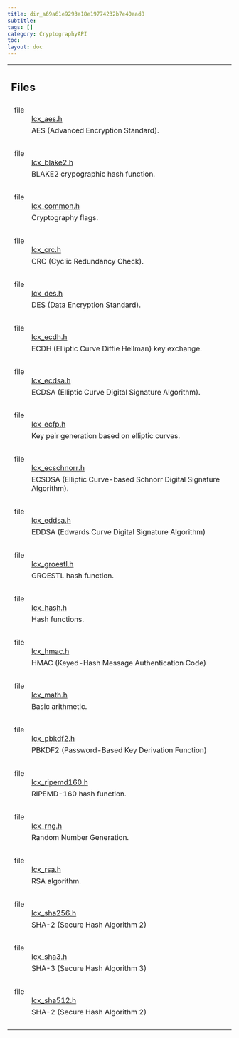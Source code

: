 ```yaml
---
title: dir_a69a61e9293a18e19774232b7e40aad8
subtitle:
tags: []
category: CryptographyAPI
toc:
layout: doc
---
```


<table class="memberdecls">
<tr class="heading"><td colspan="2"><h2 class="groupheader"><a name="files"></a>
Files</h2></td></tr>
<tr class="memitem:lcx__aes_8h"><td class="memItemLeft" align="right" valign="top">file &#160;</td><td class="memItemRight" valign="bottom"><a class="el" href="../lcx__aes_8h">lcx_aes.h</a></td></tr>
<tr class="memdesc:lcx__aes_8h"><td class="mdescLeft">&#160;</td><td class="mdescRight">AES (Advanced Encryption Standard). <br /></td></tr>
<tr class="separator:"><td class="memSeparator" colspan="2">&#160;</td></tr>
<tr class="memitem:lcx__blake2_8h"><td class="memItemLeft" align="right" valign="top">file &#160;</td><td class="memItemRight" valign="bottom"><a class="el" href="../lcx__blake2_8h">lcx_blake2.h</a></td></tr>
<tr class="memdesc:lcx__blake2_8h"><td class="mdescLeft">&#160;</td><td class="mdescRight">BLAKE2 crypographic hash function. <br /></td></tr>
<tr class="separator:"><td class="memSeparator" colspan="2">&#160;</td></tr>
<tr class="memitem:lcx__common_8h"><td class="memItemLeft" align="right" valign="top">file &#160;</td><td class="memItemRight" valign="bottom"><a class="el" href="../lcx__common_8h">lcx_common.h</a></td></tr>
<tr class="memdesc:lcx__common_8h"><td class="mdescLeft">&#160;</td><td class="mdescRight">Cryptography flags. <br /></td></tr>
<tr class="separator:"><td class="memSeparator" colspan="2">&#160;</td></tr>
<tr class="memitem:lcx__crc_8h"><td class="memItemLeft" align="right" valign="top">file &#160;</td><td class="memItemRight" valign="bottom"><a class="el" href="../lcx__crc_8h">lcx_crc.h</a></td></tr>
<tr class="memdesc:lcx__crc_8h"><td class="mdescLeft">&#160;</td><td class="mdescRight">CRC (Cyclic Redundancy Check). <br /></td></tr>
<tr class="separator:"><td class="memSeparator" colspan="2">&#160;</td></tr>
<tr class="memitem:lcx__des_8h"><td class="memItemLeft" align="right" valign="top">file &#160;</td><td class="memItemRight" valign="bottom"><a class="el" href="../lcx__des_8h">lcx_des.h</a></td></tr>
<tr class="memdesc:lcx__des_8h"><td class="mdescLeft">&#160;</td><td class="mdescRight">DES (Data Encryption Standard). <br /></td></tr>
<tr class="separator:"><td class="memSeparator" colspan="2">&#160;</td></tr>
<tr class="memitem:lcx__ecdh_8h"><td class="memItemLeft" align="right" valign="top">file &#160;</td><td class="memItemRight" valign="bottom"><a class="el" href="../lcx__ecdh_8h">lcx_ecdh.h</a></td></tr>
<tr class="memdesc:lcx__ecdh_8h"><td class="mdescLeft">&#160;</td><td class="mdescRight">ECDH (Elliptic Curve Diffie Hellman) key exchange. <br /></td></tr>
<tr class="separator:"><td class="memSeparator" colspan="2">&#160;</td></tr>
<tr class="memitem:lcx__ecdsa_8h"><td class="memItemLeft" align="right" valign="top">file &#160;</td><td class="memItemRight" valign="bottom"><a class="el" href="../lcx__ecdsa_8h">lcx_ecdsa.h</a></td></tr>
<tr class="memdesc:lcx__ecdsa_8h"><td class="mdescLeft">&#160;</td><td class="mdescRight">ECDSA (Elliptic Curve Digital Signature Algorithm). <br /></td></tr>
<tr class="separator:"><td class="memSeparator" colspan="2">&#160;</td></tr>
<tr class="memitem:lcx__ecfp_8h"><td class="memItemLeft" align="right" valign="top">file &#160;</td><td class="memItemRight" valign="bottom"><a class="el" href="../lcx__ecfp_8h">lcx_ecfp.h</a></td></tr>
<tr class="memdesc:lcx__ecfp_8h"><td class="mdescLeft">&#160;</td><td class="mdescRight">Key pair generation based on elliptic curves. <br /></td></tr>
<tr class="separator:"><td class="memSeparator" colspan="2">&#160;</td></tr>
<tr class="memitem:lcx__ecschnorr_8h"><td class="memItemLeft" align="right" valign="top">file &#160;</td><td class="memItemRight" valign="bottom"><a class="el" href="../lcx__ecschnorr_8h">lcx_ecschnorr.h</a></td></tr>
<tr class="memdesc:lcx__ecschnorr_8h"><td class="mdescLeft">&#160;</td><td class="mdescRight">ECSDSA (Elliptic Curve-based Schnorr Digital Signature Algorithm). <br /></td></tr>
<tr class="separator:"><td class="memSeparator" colspan="2">&#160;</td></tr>
<tr class="memitem:lcx__eddsa_8h"><td class="memItemLeft" align="right" valign="top">file &#160;</td><td class="memItemRight" valign="bottom"><a class="el" href="../lcx__eddsa_8h">lcx_eddsa.h</a></td></tr>
<tr class="memdesc:lcx__eddsa_8h"><td class="mdescLeft">&#160;</td><td class="mdescRight">EDDSA (Edwards Curve Digital Signature Algorithm) <br /></td></tr>
<tr class="separator:"><td class="memSeparator" colspan="2">&#160;</td></tr>
<tr class="memitem:lcx__groestl_8h"><td class="memItemLeft" align="right" valign="top">file &#160;</td><td class="memItemRight" valign="bottom"><a class="el" href="../lcx__groestl_8h">lcx_groestl.h</a></td></tr>
<tr class="memdesc:lcx__groestl_8h"><td class="mdescLeft">&#160;</td><td class="mdescRight">GROESTL hash function. <br /></td></tr>
<tr class="separator:"><td class="memSeparator" colspan="2">&#160;</td></tr>
<tr class="memitem:lcx__hash_8h"><td class="memItemLeft" align="right" valign="top">file &#160;</td><td class="memItemRight" valign="bottom"><a class="el" href="../lcx__hash_8h">lcx_hash.h</a></td></tr>
<tr class="memdesc:lcx__hash_8h"><td class="mdescLeft">&#160;</td><td class="mdescRight">Hash functions. <br /></td></tr>
<tr class="separator:"><td class="memSeparator" colspan="2">&#160;</td></tr>
<tr class="memitem:lcx__hmac_8h"><td class="memItemLeft" align="right" valign="top">file &#160;</td><td class="memItemRight" valign="bottom"><a class="el" href="../lcx__hmac_8h">lcx_hmac.h</a></td></tr>
<tr class="memdesc:lcx__hmac_8h"><td class="mdescLeft">&#160;</td><td class="mdescRight">HMAC (Keyed-Hash Message Authentication Code) <br /></td></tr>
<tr class="separator:"><td class="memSeparator" colspan="2">&#160;</td></tr>
<tr class="memitem:lcx__math_8h"><td class="memItemLeft" align="right" valign="top">file &#160;</td><td class="memItemRight" valign="bottom"><a class="el" href="../lcx__math_8h">lcx_math.h</a></td></tr>
<tr class="memdesc:lcx__math_8h"><td class="mdescLeft">&#160;</td><td class="mdescRight">Basic arithmetic. <br /></td></tr>
<tr class="separator:"><td class="memSeparator" colspan="2">&#160;</td></tr>
<tr class="memitem:lcx__pbkdf2_8h"><td class="memItemLeft" align="right" valign="top">file &#160;</td><td class="memItemRight" valign="bottom"><a class="el" href="../lcx__pbkdf2_8h">lcx_pbkdf2.h</a></td></tr>
<tr class="memdesc:lcx__pbkdf2_8h"><td class="mdescLeft">&#160;</td><td class="mdescRight">PBKDF2 (Password-Based Key Derivation Function) <br /></td></tr>
<tr class="separator:"><td class="memSeparator" colspan="2">&#160;</td></tr>
<tr class="memitem:lcx__ripemd160_8h"><td class="memItemLeft" align="right" valign="top">file &#160;</td><td class="memItemRight" valign="bottom"><a class="el" href="../lcx__ripemd160_8h">lcx_ripemd160.h</a></td></tr>
<tr class="memdesc:lcx__ripemd160_8h"><td class="mdescLeft">&#160;</td><td class="mdescRight">RIPEMD-160 hash function. <br /></td></tr>
<tr class="separator:"><td class="memSeparator" colspan="2">&#160;</td></tr>
<tr class="memitem:lcx__rng_8h"><td class="memItemLeft" align="right" valign="top">file &#160;</td><td class="memItemRight" valign="bottom"><a class="el" href="../lcx__rng_8h">lcx_rng.h</a></td></tr>
<tr class="memdesc:lcx__rng_8h"><td class="mdescLeft">&#160;</td><td class="mdescRight">Random Number Generation. <br /></td></tr>
<tr class="separator:"><td class="memSeparator" colspan="2">&#160;</td></tr>
<tr class="memitem:lcx__rsa_8h"><td class="memItemLeft" align="right" valign="top">file &#160;</td><td class="memItemRight" valign="bottom"><a class="el" href="../lcx__rsa_8h">lcx_rsa.h</a></td></tr>
<tr class="memdesc:lcx__rsa_8h"><td class="mdescLeft">&#160;</td><td class="mdescRight">RSA algorithm. <br /></td></tr>
<tr class="separator:"><td class="memSeparator" colspan="2">&#160;</td></tr>
<tr class="memitem:lcx__sha256_8h"><td class="memItemLeft" align="right" valign="top">file &#160;</td><td class="memItemRight" valign="bottom"><a class="el" href="../lcx__sha256_8h">lcx_sha256.h</a></td></tr>
<tr class="memdesc:lcx__sha256_8h"><td class="mdescLeft">&#160;</td><td class="mdescRight">SHA-2 (Secure Hash Algorithm 2) <br /></td></tr>
<tr class="separator:"><td class="memSeparator" colspan="2">&#160;</td></tr>
<tr class="memitem:lcx__sha3_8h"><td class="memItemLeft" align="right" valign="top">file &#160;</td><td class="memItemRight" valign="bottom"><a class="el" href="../lcx__sha3_8h">lcx_sha3.h</a></td></tr>
<tr class="memdesc:lcx__sha3_8h"><td class="mdescLeft">&#160;</td><td class="mdescRight">SHA-3 (Secure Hash Algorithm 3) <br /></td></tr>
<tr class="separator:"><td class="memSeparator" colspan="2">&#160;</td></tr>
<tr class="memitem:lcx__sha512_8h"><td class="memItemLeft" align="right" valign="top">file &#160;</td><td class="memItemRight" valign="bottom"><a class="el" href="../lcx__sha512_8h">lcx_sha512.h</a></td></tr>
<tr class="memdesc:lcx__sha512_8h"><td class="mdescLeft">&#160;</td><td class="mdescRight">SHA-2 (Secure Hash Algorithm 2) <br /></td></tr>
<tr class="separator:"><td class="memSeparator" colspan="2">&#160;</td></tr>
</table>
